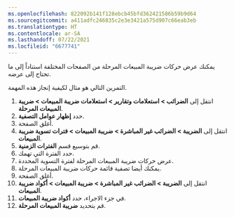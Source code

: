```yaml
---
ms.openlocfilehash: 822092b141f128ebcb45bfd362421586b59b9d64
ms.sourcegitcommit: a411adfc246835c2e3e3421a575d907c66eab3eb
ms.translationtype: HT
ms.contentlocale: ar-SA
ms.lasthandoff: 07/22/2021
ms.locfileid: "6677741"
---
```

يمكنك عرض حركات ضريبة المبيعات المرحلة من الصفحات المختلفة استناداً إلى ما تحتاج إلى عرضه. 

التمرين التالي هو مثال لكيفية إنجاز هذه المهمة.

1.  انتقل إلى **الضرائب > استعلامات وتقارير > استعلامات ضريبة المبيعات > ضريبة المبيعات المرحلة**.
2.  حدد **إظهار عوامل التصفية**.
3.  أغلق الصفحة.
4.  انتقل إلى **الضريبة > الضرائب غير المباشرة > ضريبة المبيعات > فترات تسوية ضريبة المبيعات**.
5.  قم بتوسيع قسم **الفترات الزمنية**.
6.  حدد الفترة التي تهمك.
7.  عرض حركات ضريبة المبيعات المرحلة لفترة التسوية المحددة.
8.  يمكنك أيضا تصفية قائمة حركات ضريبة المبيعات المرحلة.
9.  أغلق الصفحة.
10. انتقل إلى **الضريبة > الضرائب غير المباشرة > ضريبة المبيعات > أكواد ضريبة المبيعات**.
11. في جزء الاجراء، حدد **أكواد ضريبة المبيعات**.
12. قم بتحديد **ضريبة المبيعات المرحلة**.
 


